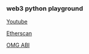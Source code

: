 ### web3 python playground

[Youtube](https://www.youtube.com/watch?v=prInJEq6JeI&list=PLS5SEs8ZftgVn38FOhXvLc0PoX_0hnJO9&index=2)

[Etherscan](https://etherscan.io/)

[OMG ABI](http://api.etherscan.io/api?module=contract&action=getabi&address=0xd26114cd6EE289AccF82350c8d8487fedB8A0C07&format=raw)
